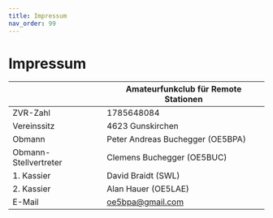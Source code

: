 ```yaml
---
title: Impressum
nav_order: 99
---
```


# Impressum

|                       | Amateurfunkclub für Remote Stationen  |
| --------------------- | ------------------------------------- |
| ZVR-Zahl              | 1785648084                            |
| Vereinssitz           | 4623 Gunskirchen                      |
| Obmann                | Peter Andreas Buchegger (OE5BPA)      |
| Obmann-Stellvertreter | Clemens Buchegger (OE5BUC)            |
| 1. Kassier            | David Braidt (SWL)                    |
| 2. Kassier            | Alan Hauer (OE5LAE)                   |
| E-Mail                | oe5bpa@gmail.com                      |
